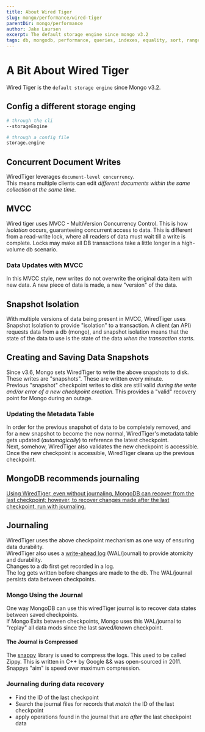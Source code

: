 ```yaml
---
title: About Wired Tiger
slug: mongo/performance/wired-tiger
parentDir: mongo/performance
author: Jake Laursen
excerpt: The default storage engine since mongo v3.2
tags: db, mongodb, performance, queries, indexes, equality, sort, range, tradeoffs
---
```


# A Bit About Wired Tiger

Wired Tiger is the `default storage engine` since Mongo v3.2.

## Config a different storage enging

```bash
# through the cli
--storageEngine

# through a config file
storage.engine
```

## Concurrent Document Writes

WiredTiger leverages `document-level concurrency`.  
This means multiple clients can edit _different documents within the same collection at the same time._

## MVCC

Wired tiger uses MVCC - MultiVersion Concurrency Control. This is how _isolation_ occurs, guaranteeing concurrent access to data. This is different from a read-write lock, where all readers of data must wait till a write is complete. Locks may make all DB transactions take a little longer in a high-volume db scenario.

### Data Updates with MVCC

In this MVCC style, new writes do not overwrite the original data item with new data. A new piece of data is made, a new "version" of the data.

## Snapshot Isolation

With multiple versions of data being present in MVCC, WiredTiger uses Snapshot Isolation to provide "isolation" to a transaction. A client (an API) requests data from a db (mongo), and snapshot isolation means that the state of the data to use is the state of the data _when the transaction starts_.

## Creating and Saving Data Snapshots

Since v3.6, Mongo sets WiredTiger to write the above snapshots to disk. These writes are "snapshots". These are written every minute.  
Previous "snapshot" checkpoint writes to disk are still valid _during the write and/or error of a new checkpoint creation._ This provides a "valid" recovery point for Mongo during an outage.

### Updating the Metadata Table

In order for the previous snapshot of data to be completely removed, and for a new snapshot to become the new normal, WiredTiger's metadata table gets updated (_automagically_) to reference the latest checkpoint.  
Next, somehow, WiredTiger also validates the new checkpoint is accessible. Once the new checkpoint is accessible, WiredTiger cleans up the previous checkpoint.

## MongoDB recommends journaling

[Using WiredTiger, even without journaling, MongoDB can recover from the last checkpoint; however, to recover changes made after the last checkpoint, run with journaling.](https://docs.mongodb.com/manual/core/wiredtiger/#snapshots-and-checkpoints)

## Journaling

WiredTiger uses the above checkpoint mechanism as one way of ensuring data durability.  
WiredTiger also uses a [write-ahead log](https://en.wikipedia.org/wiki/Write-ahead_logging) (WAL/journal) to provide atomicity and durability.  
Changes to a db first get recorded in a log.  
The log gets written before changes are made to the db.
The WAL/journal persists data between checkpoints.

### Mongo Using the Journal

One way MongoDB can use this wiredTiger journal is to recover data states between saved checkpoints.  
If Mongo Exits between checkpoints, Mongo uses this WAL/journal to "replay" all data mods since the last saved/known checkpoint.

#### The Journal is Compressed

The [snappy](<https://en.wikipedia.org/wiki/Snappy_(compression)>) library is used to compress the logs. This used to be called Zippy. This is written in C++ by Google && was open-sourced in 2011. Snappys "aim" is speed over maximum compression.

### Journaling during data recovery

- Find the ID of the last checkpoint
- Search the journal files for records that _match_ the ID of the last checkpoint
- apply operations found in the journal that are _after_ the last checkpoint data
